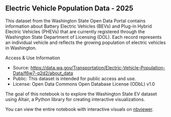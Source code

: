 ## Electric Vehicle Population Data - 2025 
This dataset from the Washington State Open Data Portal contains information about Battery Electric Vehicles (BEVs) and Plug-in Hybrid Electric Vehicles (PHEVs) that are currently registered through the Washington State Department of Licensing (DOL). Each record represents an individual vehicle and reflects the growing population of electric vehicles in Washington. 

Access & Use Information
* Source: https://data.wa.gov/Transportation/Electric-Vehicle-Population-Data/f6w7-q2d2/about_data
* Public: This dataset is intended for public access and use.
* License: Open Data Commons Open Database License (ODbL) v1.0

The goal of this notebook is to explore the Washington State EV dataset using Altair, a Python library for creating interactive visualizations. 

You can view the entire notebook with interactive visuals on [nbviewer](https://nbviewer.org/github/katie-emmons/wa-state-ev/blob/main/EV%20Data%20Viz.ipynb). 


